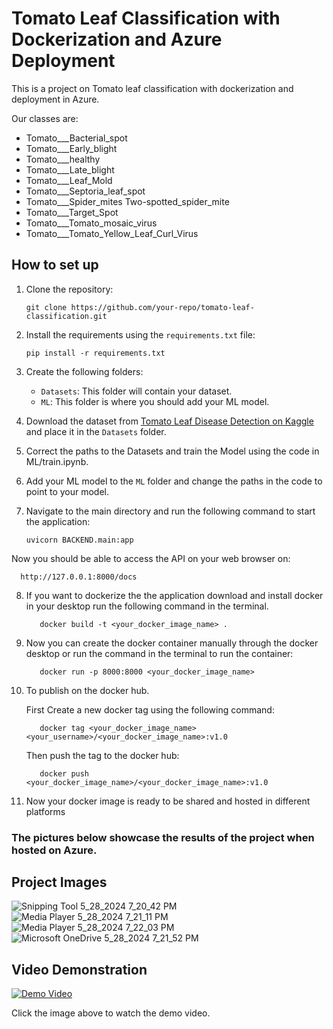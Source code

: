 # Tomato Leaf Classification with Dockerization and Azure Deployment

This is a project on Tomato leaf classification with dockerization and deployment in Azure.

Our classes are:

- Tomato___Bacterial_spot
- Tomato___Early_blight
- Tomato___healthy
- Tomato___Late_blight
- Tomato___Leaf_Mold
- Tomato___Septoria_leaf_spot
- Tomato___Spider_mites Two-spotted_spider_mite
- Tomato___Target_Spot
- Tomato___Tomato_mosaic_virus
- Tomato___Tomato_Yellow_Leaf_Curl_Virus

## How to set up

1. Clone the repository:

       git clone https://github.com/your-repo/tomato-leaf-classification.git
2. Install the requirements using the `requirements.txt` file:


       pip install -r requirements.txt
3. Create the following folders:
   - `Datasets`: This folder will contain your dataset.
   - `ML`: This folder is where you should add your ML model.

4. Download the dataset from [Tomato Leaf Disease Detection on Kaggle](https://www.kaggle.com/datasets/kaustubhb999/tomatoleaf) and place it in the `Datasets` folder.

5. Correct the paths to the Datasets and train the Model using the code in ML/train.ipynb.

6. Add your ML model to the `ML` folder and change the paths in the code to point to your model.

7. Navigate to the main directory and run the following command to start the application:

       uvicorn BACKEND.main:app
   
Now you should be able to access the API on your web browser on:

      http://127.0.0.1:8000/docs

8. If you want to dockerize the the application download and install docker in your desktop run the following command in the terminal.

          docker build -t <your_docker_image_name> .
   
10. Now you can create the docker container manually through the docker desktop or run the command in the terminal to run the container:

           docker run -p 8000:8000 <your_docker_image_name>

11. To publish on the docker hub.

    First Create a new docker tag using the following command:
    
           docker tag <your_docker_image_name> <your_username>/<your_docker_image_name>:v1.0

    Then push the tag to the docker hub:

           docker push <your_docker_image_name>/<your_docker_image_name>:v1.0

12. Now your docker image is ready to be shared and hosted in different platforms

### The pictures below showcase the results of the project when hosted on Azure.

## Project Images

![Snipping Tool 5_28_2024 7_20_42 PM](https://github.com/Epein5/Tomato-Leaf-Disease-Classification/assets/110723354/a23b2f49-dea1-4aa3-91ff-af9cf45cd064)
![Media Player 5_28_2024 7_21_11 PM](https://github.com/Epein5/Tomato-Leaf-Disease-Classification/assets/110723354/c6153ffb-2209-41c6-b828-fb9a2f4a67de)
![Media Player 5_28_2024 7_22_03 PM](https://github.com/Epein5/Tomato-Leaf-Disease-Classification/assets/110723354/539c128b-0151-4bd9-a1bf-1f69d19205e2)
![Microsoft OneDrive 5_28_2024 7_21_52 PM](https://github.com/Epein5/Tomato-Leaf-Disease-Classification/assets/110723354/8fd52919-18fa-4410-b58d-21ce99b7e138)


## Video Demonstration

[![Demo Video](https://img.youtube.com/vi/aBMZkS6D_xo/0.jpg)](https://www.youtube.com/watch?v=aBMZkS6D_xo)

Click the image above to watch the demo video.
